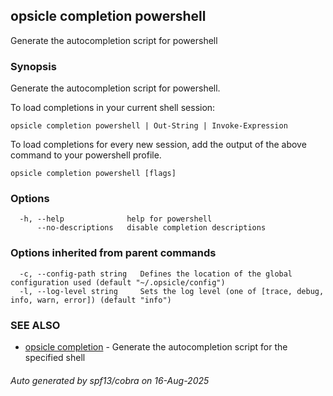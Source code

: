 ## opsicle completion powershell

Generate the autocompletion script for powershell

### Synopsis

Generate the autocompletion script for powershell.

To load completions in your current shell session:

	opsicle completion powershell | Out-String | Invoke-Expression

To load completions for every new session, add the output of the above command
to your powershell profile.


```
opsicle completion powershell [flags]
```

### Options

```
  -h, --help              help for powershell
      --no-descriptions   disable completion descriptions
```

### Options inherited from parent commands

```
  -c, --config-path string   Defines the location of the global configuration used (default "~/.opsicle/config")
  -l, --log-level string     Sets the log level (one of [trace, debug, info, warn, error]) (default "info")
```

### SEE ALSO

* [opsicle completion](cli/opsicle_completion.md)	 - Generate the autocompletion script for the specified shell

###### Auto generated by spf13/cobra on 16-Aug-2025
